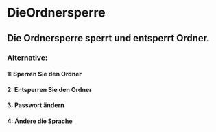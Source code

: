 # DieOrdnersperre
## Die Ordnersperre sperrt und entsperrt Ordner.

### Alternative:
#### 1: Sperren Sie den Ordner
#### 2: Entsperren Sie den Ordner
#### 3: Passwort ändern
#### 4: Ändere die Sprache
